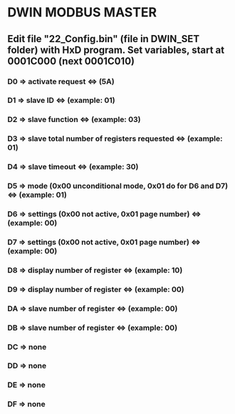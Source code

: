 # DWIN MODBUS MASTER

## Edit file "22_Config.bin" (file in DWIN_SET folder) with HxD program. Set variables, start at 0001C000 (next 0001C010)

### D0 => activate request <=> (5A)
### D1 => slave ID <=> (example: 01)
### D2 => slave function <=> (example: 03)
### D3 => slave total number of registers requested <=> (example: 01)
### D4 => slave timeout <=> (example: 30)
### D5 => mode (0x00 unconditional mode, 0x01 do for D6 and D7) <=> (example: 01)
### D6 => settings (0x00 not active, 0x01 page number) <=> (example: 00)
### D7 => settings (0x00 not active, 0x01 page number) <=> (example: 00)
### D8 => display number of register <=> (example: 10)
### D9 => display number of register <=> (example: 00)
### DA => slave number of register <=> (example: 00)
### DB => slave number of register <=> (example: 00)
### DC => none
### DD => none
### DE => none
### DF => none
